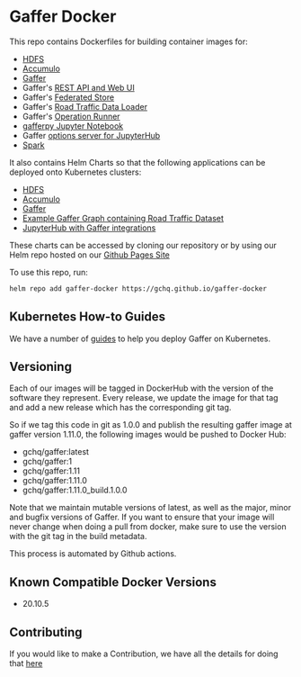  Gaffer Docker
================

This repo contains Dockerfiles for building container images for:
* [HDFS](docker/hdfs/)
* [Accumulo](docker/accumulo/)
* [Gaffer](docker/gaffer/)
* Gaffer's [REST API and Web UI](docker/gaffer-rest/)
* Gaffer's [Federated Store](docker/gaffer-federated-store/)
* Gaffer's [Road Traffic Data Loader](docker/gaffer-road-traffic-loader/)
* Gaffer's [Operation Runner](docker/gaffer-operation-runner/)
* [gafferpy Jupyter Notebook](docker/gaffer-pyspark-notebook/)
* Gaffer [options server for JupyterHub](docker/gaffer-jhub-options-server/)
* [Spark](docker/spark-py/)

It also contains Helm Charts so that the following applications can be deployed onto Kubernetes clusters:
* [HDFS](kubernetes/hdfs/)
* [Accumulo](kubernetes/accumulo/)
* [Gaffer](kubernetes/gaffer/)
* [Example Gaffer Graph containing Road Traffic Dataset](kubernetes/gaffer-road-traffic/)
* [JupyterHub with Gaffer integrations](kubernetes/gaffer-jhub/)

These charts can be accessed by cloning our repository or by using our Helm repo hosted on our [Github Pages Site](https://gchq.github.io/gaffer-docker)

To use this repo, run:
```bash
helm repo add gaffer-docker https://gchq.github.io/gaffer-docker
```

## Kubernetes How-to Guides

We have a number of [guides](./kubernetes/docs/guides.md) to help you deploy Gaffer on Kubernetes.

## Versioning

Each of our images will be tagged in DockerHub with the version of the software they represent. Every release,
we update the image for that tag and add a new release which has the corresponding git tag.

So if we tag this code in git as 1.0.0 and publish the resulting gaffer image at gaffer version 1.11.0, the following
images would be pushed to Docker Hub:

* gchq/gaffer:latest
* gchq/gaffer:1
* gchq/gaffer:1.11
* gchq/gaffer:1.11.0
* gchq/gaffer:1.11.0_build.1.0.0

Note that we maintain mutable versions of latest, as well as the major, minor and bugfix versions of Gaffer. If you want to
ensure that your image will never change when doing a pull from docker, make sure to use the version with the git tag in the
build metadata.

This process is automated by Github actions.

## Known Compatible Docker Versions

* 20.10.5

## Contributing

If you would like to make a Contribution, we have all the details for doing that [here](CONTRIBUTING.md)
